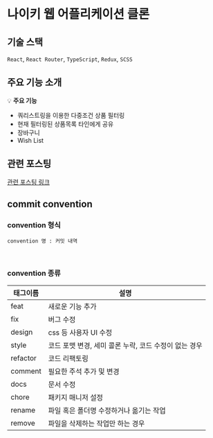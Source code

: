 <!-- # Nike Clone

# 0. 기술스택

### Front-END

<ul>
    <li>React</li>
    <li>React Router</li>
    <li>TypeScript</li>
    <li>Redux</li>
    <li>SCSS</li>
</ul>

### Common

<ul>
    <li>HTTP API</li>
</ul>
  <!-- <li>BACK-END
    <ul>
      <li>Node.js</li>
      <li>Express</li>
      <li>JSON WEB TOKEN</li>
      <li>Bcrypt</li>
      <li>Mysql</li>
      <li>AWS</li>
    </ul>
  </li> -->
  <!-- <li>공통
    <ul>
      <li>Rest API</li>
    </ul>
  </li> -->

<!-- # 1. 주요 기능

- ItemList 필터링
- ItemList URL 조건에 맞게 리스트업

# 2. Reference

이 프로젝트는 나이키 사이트를 참조하여 학습목적으로 만들었습니다.

실무수준의 프로젝트이지만 학습용으로 만들었기 때문에 이 코드를 활용하여 이득을 취하거나 무단 배포할 경우 법적으로 문제될 수 있습니다.

이 프로젝트에서 사용하고 있는 사진 대부분은 위코드에서 직접 촬영한 것이므로 해당 프로젝트 외부인이 사용할 수 없습니다. -->

# 나이키 웹 어플리케이션 클론

<!-- <a href="https://pear-meal-b3e.notion.site/3f437dfa0cfd475eafc79d0a8da8e62a">바디 버디 정리 노션</a> -->

## 기술 스택

`React`, `React Router`, `TypeScript`, `Redux`, `SCSS`

## 주요 기능 소개

💡 **주요 기능**

- 쿼리스트링을 이용한 다중조건 상품 필터링
- 현재 필터링된 상품목록 타인에게 공유
- 장바구니
- Wish List

## 관련 포스팅

<a href='https://velog.io/@hoon0123/%EC%84%B1%EB%8A%A5-%EC%B5%9C%EC%A0%81%ED%99%94%EB%A5%BC-%EC%9C%84%ED%95%9C-%EC%A1%B0%EA%B7%B8%EB%A7%88%ED%95%9C-%EB%85%B8%EB%A0%A5%EB%93%A4-1'>관련 포스팅 링크</a>

## commit convention

### convention 형식

```
convention 명 : 커밋 내역
```

<br />

### convention 종류

| 태그이름 | 설명                                                  |
| -------- | ----------------------------------------------------- |
| feat     | 새로운 기능 추가                                      |
| fix      | 버그 수정                                             |
| design   | css 등 사용자 UI 수정                                 |
| style    | 코드 포맷 변경, 세미 콜론 누락, 코드 수정이 없는 경우 |
| refactor | 코드 리팩토링                                         |
| comment  | 필요한 주석 추가 및 변경                              |
| docs     | 문서 수정                                             |
| chore    | 패키지 매니저 설정                                    |
| rename   | 파일 혹은 폴더명 수정하거나 옮기는 작업               |
| remove   | 파일을 삭제하는 작업만 하는 경우                      |
